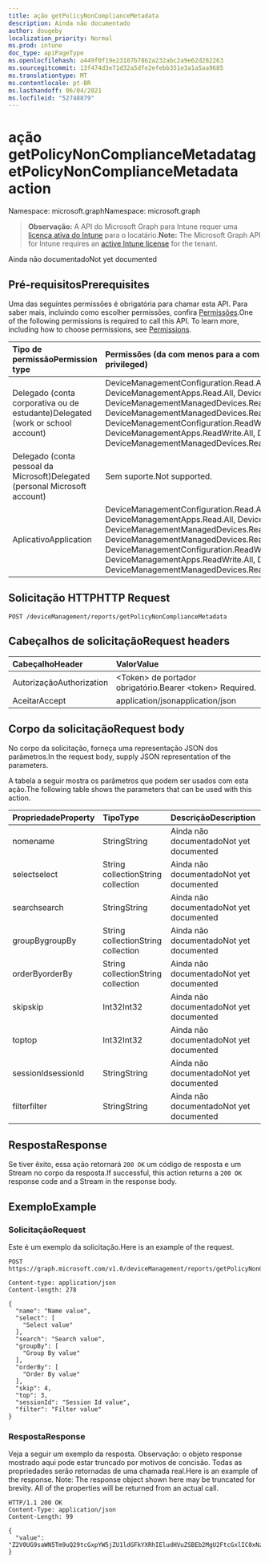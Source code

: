 ```yaml
---
title: ação getPolicyNonComplianceMetadata
description: Ainda não documentado
author: dougeby
localization_priority: Normal
ms.prod: intune
doc_type: apiPageType
ms.openlocfilehash: a449f0f19e23187b7862a232abc2a9e62d282263
ms.sourcegitcommit: 13f474d3e71d32a5dfe2efebb351e3a1a5aa9685
ms.translationtype: MT
ms.contentlocale: pt-BR
ms.lasthandoff: 06/04/2021
ms.locfileid: "52748879"
---
```

# <a name="getpolicynoncompliancemetadata-action"></a><span data-ttu-id="cd429-103">ação getPolicyNonComplianceMetadata</span><span class="sxs-lookup"><span data-stu-id="cd429-103">getPolicyNonComplianceMetadata action</span></span>

<span data-ttu-id="cd429-104">Namespace: microsoft.graph</span><span class="sxs-lookup"><span data-stu-id="cd429-104">Namespace: microsoft.graph</span></span>

> <span data-ttu-id="cd429-105">**Observação:** A API do Microsoft Graph para Intune requer uma [licença ativa do Intune](https://go.microsoft.com/fwlink/?linkid=839381) para o locatário.</span><span class="sxs-lookup"><span data-stu-id="cd429-105">**Note:** The Microsoft Graph API for Intune requires an [active Intune license](https://go.microsoft.com/fwlink/?linkid=839381) for the tenant.</span></span>

<span data-ttu-id="cd429-106">Ainda não documentado</span><span class="sxs-lookup"><span data-stu-id="cd429-106">Not yet documented</span></span>

## <a name="prerequisites"></a><span data-ttu-id="cd429-107">Pré-requisitos</span><span class="sxs-lookup"><span data-stu-id="cd429-107">Prerequisites</span></span>
<span data-ttu-id="cd429-p101">Uma das seguintes permissões é obrigatória para chamar esta API. Para saber mais, incluindo como escolher permissões, confira [Permissões](/graph/permissions-reference).</span><span class="sxs-lookup"><span data-stu-id="cd429-p101">One of the following permissions is required to call this API. To learn more, including how to choose permissions, see [Permissions](/graph/permissions-reference).</span></span>

|<span data-ttu-id="cd429-110">Tipo de permissão</span><span class="sxs-lookup"><span data-stu-id="cd429-110">Permission type</span></span>|<span data-ttu-id="cd429-111">Permissões (da com menos para a com mais privilégios)</span><span class="sxs-lookup"><span data-stu-id="cd429-111">Permissions (from least to most privileged)</span></span>|
|:---|:---|
|<span data-ttu-id="cd429-112">Delegado (conta corporativa ou de estudante)</span><span class="sxs-lookup"><span data-stu-id="cd429-112">Delegated (work or school account)</span></span>|<span data-ttu-id="cd429-113">DeviceManagementConfiguration.Read.All, DeviceManagementConfiguration.ReadWrite.All, DeviceManagementApps.Read.All, DeviceManagementApps.ReadWrite.All, DeviceManagementManagedDevices.Read.All, DeviceManagementManagedDevices.ReadWrite.All</span><span class="sxs-lookup"><span data-stu-id="cd429-113">DeviceManagementConfiguration.Read.All, DeviceManagementConfiguration.ReadWrite.All, DeviceManagementApps.Read.All, DeviceManagementApps.ReadWrite.All, DeviceManagementManagedDevices.Read.All, DeviceManagementManagedDevices.ReadWrite.All</span></span>|
|<span data-ttu-id="cd429-114">Delegado (conta pessoal da Microsoft)</span><span class="sxs-lookup"><span data-stu-id="cd429-114">Delegated (personal Microsoft account)</span></span>|<span data-ttu-id="cd429-115">Sem suporte.</span><span class="sxs-lookup"><span data-stu-id="cd429-115">Not supported.</span></span>|
|<span data-ttu-id="cd429-116">Aplicativo</span><span class="sxs-lookup"><span data-stu-id="cd429-116">Application</span></span>|<span data-ttu-id="cd429-117">DeviceManagementConfiguration.Read.All, DeviceManagementConfiguration.ReadWrite.All, DeviceManagementApps.Read.All, DeviceManagementApps.ReadWrite.All, DeviceManagementManagedDevices.Read.All, DeviceManagementManagedDevices.ReadWrite.All</span><span class="sxs-lookup"><span data-stu-id="cd429-117">DeviceManagementConfiguration.Read.All, DeviceManagementConfiguration.ReadWrite.All, DeviceManagementApps.Read.All, DeviceManagementApps.ReadWrite.All, DeviceManagementManagedDevices.Read.All, DeviceManagementManagedDevices.ReadWrite.All</span></span>|

## <a name="http-request"></a><span data-ttu-id="cd429-118">Solicitação HTTP</span><span class="sxs-lookup"><span data-stu-id="cd429-118">HTTP Request</span></span>
<!-- {
  "blockType": "ignored"
}
-->
``` http
POST /deviceManagement/reports/getPolicyNonComplianceMetadata
```

## <a name="request-headers"></a><span data-ttu-id="cd429-119">Cabeçalhos de solicitação</span><span class="sxs-lookup"><span data-stu-id="cd429-119">Request headers</span></span>
|<span data-ttu-id="cd429-120">Cabeçalho</span><span class="sxs-lookup"><span data-stu-id="cd429-120">Header</span></span>|<span data-ttu-id="cd429-121">Valor</span><span class="sxs-lookup"><span data-stu-id="cd429-121">Value</span></span>|
|:---|:---|
|<span data-ttu-id="cd429-122">Autorização</span><span class="sxs-lookup"><span data-stu-id="cd429-122">Authorization</span></span>|<span data-ttu-id="cd429-123">&lt;Token&gt; de portador obrigatório.</span><span class="sxs-lookup"><span data-stu-id="cd429-123">Bearer &lt;token&gt; Required.</span></span>|
|<span data-ttu-id="cd429-124">Aceitar</span><span class="sxs-lookup"><span data-stu-id="cd429-124">Accept</span></span>|<span data-ttu-id="cd429-125">application/json</span><span class="sxs-lookup"><span data-stu-id="cd429-125">application/json</span></span>|

## <a name="request-body"></a><span data-ttu-id="cd429-126">Corpo da solicitação</span><span class="sxs-lookup"><span data-stu-id="cd429-126">Request body</span></span>
<span data-ttu-id="cd429-127">No corpo da solicitação, forneça uma representação JSON dos parâmetros.</span><span class="sxs-lookup"><span data-stu-id="cd429-127">In the request body, supply JSON representation of the parameters.</span></span>

<span data-ttu-id="cd429-128">A tabela a seguir mostra os parâmetros que podem ser usados com esta ação.</span><span class="sxs-lookup"><span data-stu-id="cd429-128">The following table shows the parameters that can be used with this action.</span></span>

|<span data-ttu-id="cd429-129">Propriedade</span><span class="sxs-lookup"><span data-stu-id="cd429-129">Property</span></span>|<span data-ttu-id="cd429-130">Tipo</span><span class="sxs-lookup"><span data-stu-id="cd429-130">Type</span></span>|<span data-ttu-id="cd429-131">Descrição</span><span class="sxs-lookup"><span data-stu-id="cd429-131">Description</span></span>|
|:---|:---|:---|
|<span data-ttu-id="cd429-132">nome</span><span class="sxs-lookup"><span data-stu-id="cd429-132">name</span></span>|<span data-ttu-id="cd429-133">String</span><span class="sxs-lookup"><span data-stu-id="cd429-133">String</span></span>|<span data-ttu-id="cd429-134">Ainda não documentado</span><span class="sxs-lookup"><span data-stu-id="cd429-134">Not yet documented</span></span>|
|<span data-ttu-id="cd429-135">select</span><span class="sxs-lookup"><span data-stu-id="cd429-135">select</span></span>|<span data-ttu-id="cd429-136">String collection</span><span class="sxs-lookup"><span data-stu-id="cd429-136">String collection</span></span>|<span data-ttu-id="cd429-137">Ainda não documentado</span><span class="sxs-lookup"><span data-stu-id="cd429-137">Not yet documented</span></span>|
|<span data-ttu-id="cd429-138">search</span><span class="sxs-lookup"><span data-stu-id="cd429-138">search</span></span>|<span data-ttu-id="cd429-139">String</span><span class="sxs-lookup"><span data-stu-id="cd429-139">String</span></span>|<span data-ttu-id="cd429-140">Ainda não documentado</span><span class="sxs-lookup"><span data-stu-id="cd429-140">Not yet documented</span></span>|
|<span data-ttu-id="cd429-141">groupBy</span><span class="sxs-lookup"><span data-stu-id="cd429-141">groupBy</span></span>|<span data-ttu-id="cd429-142">String collection</span><span class="sxs-lookup"><span data-stu-id="cd429-142">String collection</span></span>|<span data-ttu-id="cd429-143">Ainda não documentado</span><span class="sxs-lookup"><span data-stu-id="cd429-143">Not yet documented</span></span>|
|<span data-ttu-id="cd429-144">orderBy</span><span class="sxs-lookup"><span data-stu-id="cd429-144">orderBy</span></span>|<span data-ttu-id="cd429-145">String collection</span><span class="sxs-lookup"><span data-stu-id="cd429-145">String collection</span></span>|<span data-ttu-id="cd429-146">Ainda não documentado</span><span class="sxs-lookup"><span data-stu-id="cd429-146">Not yet documented</span></span>|
|<span data-ttu-id="cd429-147">skip</span><span class="sxs-lookup"><span data-stu-id="cd429-147">skip</span></span>|<span data-ttu-id="cd429-148">Int32</span><span class="sxs-lookup"><span data-stu-id="cd429-148">Int32</span></span>|<span data-ttu-id="cd429-149">Ainda não documentado</span><span class="sxs-lookup"><span data-stu-id="cd429-149">Not yet documented</span></span>|
|<span data-ttu-id="cd429-150">top</span><span class="sxs-lookup"><span data-stu-id="cd429-150">top</span></span>|<span data-ttu-id="cd429-151">Int32</span><span class="sxs-lookup"><span data-stu-id="cd429-151">Int32</span></span>|<span data-ttu-id="cd429-152">Ainda não documentado</span><span class="sxs-lookup"><span data-stu-id="cd429-152">Not yet documented</span></span>|
|<span data-ttu-id="cd429-153">sessionId</span><span class="sxs-lookup"><span data-stu-id="cd429-153">sessionId</span></span>|<span data-ttu-id="cd429-154">String</span><span class="sxs-lookup"><span data-stu-id="cd429-154">String</span></span>|<span data-ttu-id="cd429-155">Ainda não documentado</span><span class="sxs-lookup"><span data-stu-id="cd429-155">Not yet documented</span></span>|
|<span data-ttu-id="cd429-156">filter</span><span class="sxs-lookup"><span data-stu-id="cd429-156">filter</span></span>|<span data-ttu-id="cd429-157">String</span><span class="sxs-lookup"><span data-stu-id="cd429-157">String</span></span>|<span data-ttu-id="cd429-158">Ainda não documentado</span><span class="sxs-lookup"><span data-stu-id="cd429-158">Not yet documented</span></span>|



## <a name="response"></a><span data-ttu-id="cd429-159">Resposta</span><span class="sxs-lookup"><span data-stu-id="cd429-159">Response</span></span>
<span data-ttu-id="cd429-160">Se tiver êxito, essa ação retornará `200 OK` um código de resposta e um Stream no corpo da resposta.</span><span class="sxs-lookup"><span data-stu-id="cd429-160">If successful, this action returns a `200 OK` response code and a Stream in the response body.</span></span>

## <a name="example"></a><span data-ttu-id="cd429-161">Exemplo</span><span class="sxs-lookup"><span data-stu-id="cd429-161">Example</span></span>

### <a name="request"></a><span data-ttu-id="cd429-162">Solicitação</span><span class="sxs-lookup"><span data-stu-id="cd429-162">Request</span></span>
<span data-ttu-id="cd429-163">Este é um exemplo da solicitação.</span><span class="sxs-lookup"><span data-stu-id="cd429-163">Here is an example of the request.</span></span>
``` http
POST https://graph.microsoft.com/v1.0/deviceManagement/reports/getPolicyNonComplianceMetadata

Content-type: application/json
Content-length: 278

{
  "name": "Name value",
  "select": [
    "Select value"
  ],
  "search": "Search value",
  "groupBy": [
    "Group By value"
  ],
  "orderBy": [
    "Order By value"
  ],
  "skip": 4,
  "top": 3,
  "sessionId": "Session Id value",
  "filter": "Filter value"
}
```

### <a name="response"></a><span data-ttu-id="cd429-164">Resposta</span><span class="sxs-lookup"><span data-stu-id="cd429-164">Response</span></span>
<span data-ttu-id="cd429-p102">Veja a seguir um exemplo da resposta. Observação: o objeto response mostrado aqui pode estar truncado por motivos de concisão. Todas as propriedades serão retornadas de uma chamada real.</span><span class="sxs-lookup"><span data-stu-id="cd429-p102">Here is an example of the response. Note: The response object shown here may be truncated for brevity. All of the properties will be returned from an actual call.</span></span>
``` http
HTTP/1.1 200 OK
Content-Type: application/json
Content-Length: 99

{
  "value": "Z2V0UG9saWN5Tm9uQ29tcGxpYW5jZU1ldGFkYXRhIEludHVuZSBEb2MgU2FtcGxlIC0xNzM5NTg5Nzc5"
}
```




